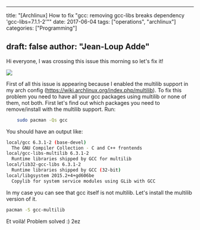 
---
title: "[Archlinux] How to fix \"gcc: removing gcc-libs breaks dependency 'gcc-libs=7.1.1-2'\""
date: 2017-06-04
tags: ["operations", "archlinux"]
categories: ["Programming"]

draft: false
author: "Jean-Loup Adde"
---

Hi everyone, I was crossing this issue this morning so let's fix it\!

![](/post_preview/20170604_144529_archlinux-logo-1159446C2C-seeklogo.com.png)

First of all this issue is appearing because I enabled the multilib
support in my arch config
(<https://wiki.archlinux.org/index.php/multilib>). To fix this problem
you need to have all your gcc packages using multilib or none of them,
not both. First let's find out which packages you need to remove/install
with the multilib support. Run:

```bash
    sudo pacman -Qs gcc
```

You should have an output like:

```bash
local/gcc 6.3.1-2 (base-devel)
  The GNU Compiler Collection - C and C++ frontends
local/gcc-libs-multilib 6.3.1-2
  Runtime libraries shipped by GCC for multilib
local/lib32-gcc-libs 6.3.1-2
  Runtime libraries shipped by GCC (32-bit)
local/libgsystem 2015.2+4+gd606be
  Copylib for system service modules using GLib with GCC
```

In my case you can see that gcc itself is not multilib. Let's install
the multilib version of it.

```bash
pacman -S gcc-multilib
```

Et voilà\! Problem solved :) 2ez

